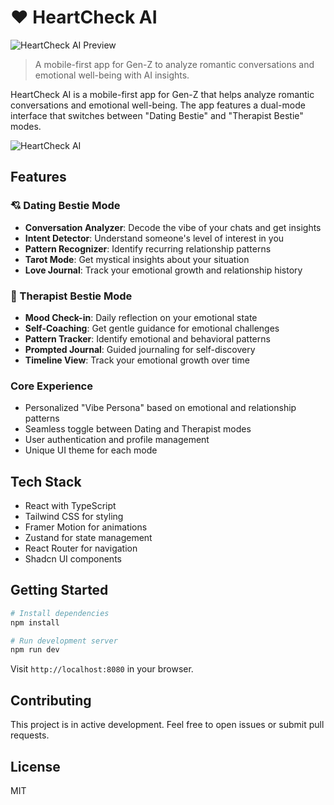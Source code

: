 # ❤️ HeartCheck AI

![HeartCheck AI Preview](/public/preview.png)

> A mobile-first app for Gen-Z to analyze romantic conversations and emotional well-being with AI insights.

HeartCheck AI is a mobile-first app for Gen-Z that helps analyze romantic conversations and emotional well-being. The app features a dual-mode interface that switches between "Dating Bestie" and "Therapist Bestie" modes.

![HeartCheck AI](./public/heartcheck-preview.png)

## Features

### 💘 Dating Bestie Mode

- **Conversation Analyzer**: Decode the vibe of your chats and get insights
- **Intent Detector**: Understand someone's level of interest in you
- **Pattern Recognizer**: Identify recurring relationship patterns
- **Tarot Mode**: Get mystical insights about your situation
- **Love Journal**: Track your emotional growth and relationship history

### 🧠 Therapist Bestie Mode

- **Mood Check-in**: Daily reflection on your emotional state
- **Self-Coaching**: Get gentle guidance for emotional challenges
- **Pattern Tracker**: Identify emotional and behavioral patterns
- **Prompted Journal**: Guided journaling for self-discovery
- **Timeline View**: Track your emotional growth over time

### Core Experience

- Personalized "Vibe Persona" based on emotional and relationship patterns
- Seamless toggle between Dating and Therapist modes
- User authentication and profile management
- Unique UI theme for each mode

## Tech Stack

- React with TypeScript
- Tailwind CSS for styling
- Framer Motion for animations
- Zustand for state management
- React Router for navigation
- Shadcn UI components

## Getting Started

```bash
# Install dependencies
npm install

# Run development server
npm run dev
```

Visit `http://localhost:8080` in your browser.

## Contributing

This project is in active development. Feel free to open issues or submit pull requests.

## License

MIT
